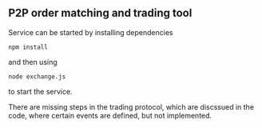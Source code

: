## P2P order matching and trading tool

Service can be started by installing dependencies 

```
npm install
```

and then using

```
node exchange.js
```

to start the service.


There are missing steps in the trading protocol, which are discssued in the code, where
certain events are defined, but not implemented. 